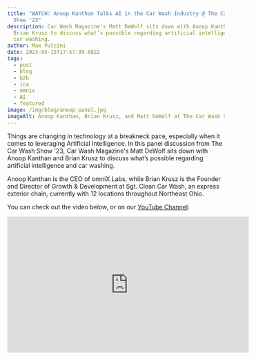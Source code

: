 ```yaml
---
title: "WATCH: Anoop Kanthan Talks AI in the Car Wash Industry @ The Car Wash
  Show '23"
description: Car Wash Magazine's Matt DeWolf sits down with Anoop Kanthan and
  Brian Krusz to discuss what’s possible regarding artificial intelligence and
  car washing.
author: Max Pulcini
date: 2023-05-15T17:57:39.682Z
tags:
  - post
  - blog
  - b2b
  - ica
  - omnix
  - AI
  - featured
image: /img/blog/anoop-panel.jpg
imageAlt: Anoop Kanthan, Brian Krusz, and Matt DeWolf at The Car Wash Show
---
```

Things are changing in technology at a breakneck pace, especially when it comes to leveraging Artificial Intelligence. In this panel discussion from The Car Wash Show '23, Car Wash Magazine's Matt DeWolf sits down with Anoop Kanthan and Brian Krusz to discuss what’s possible regarding artificial intelligence and car washing. 

Anoop Kanthan is the CEO of omniX Labs, while Brian Krusz is the Founder and Director of Growth & Development at Sgt. Clean Car Wash, an express exterior chain, currently with 12 locations throughout Northeast Ohio.

You can check out the video below, or on our [YouTube Channel](https://www.youtube.com/channel/UCv3ZMElXRnResR_Dv9dd1GA):

<iframe width="560" height="315" src="https://www.youtube.com/embed/_zqU5Ma8Hpo" title="YouTube video player" frameborder="0" allow="accelerometer; autoplay; clipboard-write; encrypted-media; gyroscope; picture-in-picture; web-share" allowfullscreen></iframe>